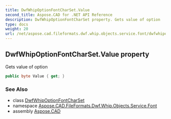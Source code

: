 ```yaml
---
title: DwfWhipOptionFontCharSet.Value
second_title: Aspose.CAD for .NET API Reference
description: DwfWhipOptionFontCharSet property. Gets value of option
type: docs
weight: 20
url: /net/aspose.cad.fileformats.dwf.whip.objects.service.font/dwfwhipoptionfontcharset/value/
---
```

## DwfWhipOptionFontCharSet.Value property

Gets value of option

```csharp
public byte Value { get; }
```

### See Also

* class [DwfWhipOptionFontCharSet](../)
* namespace [Aspose.CAD.FileFormats.Dwf.Whip.Objects.Service.Font](../../dwfwhipoptionfontcharset/)
* assembly [Aspose.CAD](../../../)


